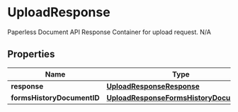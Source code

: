 

# UploadResponse

Paperless Document API Response Container for upload request.  N/A

## Properties

| Name | Type | Description | Notes |
|------------ | ------------- | ------------- | -------------|
|**response** | [**UploadResponseResponse**](UploadResponseResponse.md) |  |  |
|**formsHistoryDocumentID** | [**UploadResponseFormsHistoryDocumentID**](UploadResponseFormsHistoryDocumentID.md) |  |  [optional] |



